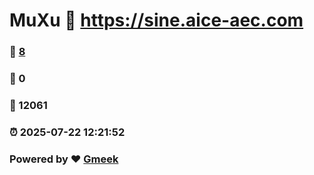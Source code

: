 # MuXu :link: https://sine.aice-aec.com 
### :page_facing_up: [8](https://sine.aice-aec.com/tag.html) 
### :speech_balloon: 0 
### :hibiscus: 12061 
### :alarm_clock: 2025-07-22 12:21:52 
### Powered by :heart: [Gmeek](https://github.com/Meekdai/Gmeek)
